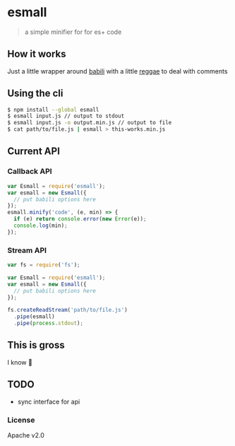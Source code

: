 # esmall

> a simple minifier for for es+ code

## How it works

Just a little wrapper around [babili][babili] with a little [reggae][reggae] to deal with comments

## Using the cli

```bash
$ npm install --global esmall
$ esmall input.js // output to stdout
$ esmall input.js -o output.min.js // output to file
$ cat path/to/file.js | esmall > this-works.min.js
```

## Current API

### Callback API

```js
var Esmall = require('esmall');
var esmall = new Esmall({
  // put babili options here
});
esmall.minify('code', (e, min) => {
  if (e) return console.error(new Error(e));
  console.log(min);
});
```

### Stream API

```js
var fs = require('fs');

var Esmall = require('esmall');
var esmall = new Esmall({
  // put babili options here
});

fs.createReadStream('path/to/file.js')
  .pipe(esmall)
  .pipe(process.stdout);
```

## This is gross

I know 🎉

## TODO

* sync interface for api

### License

Apache v2.0

[babili]: https://github.com/babel/babili "The babili website"
[reggae]: https://twitter.com/thealphanerd/status/764133752905883649 "Some silly twitter stuff"
